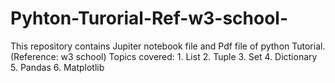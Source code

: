 # Pyhton-Turorial-Ref-w3-school-
This repository contains Jupiter notebook file and Pdf file of python Tutorial.(Reference: w3 school)
Topics covered:
      1. List
      2. Tuple
      3. Set 
      4. Dictionary
      5. Pandas
      6. Matplotlib
